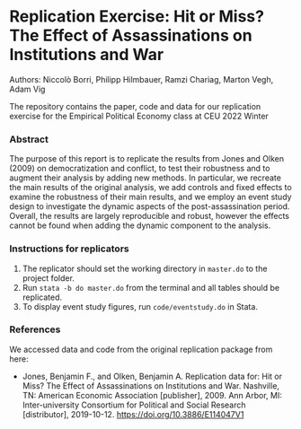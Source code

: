 # Replication Exercise: Hit or Miss? The Effect of Assassinations on Institutions and War

Authors: Niccolò Borri, Philipp Hilmbauer, Ramzi Chariag, Marton Vegh, Adam Vig

The repository contains the paper, code and data for our replication exercise for the Empirical Political Economy class at CEU 2022 Winter

### Abstract

The purpose of this report is to replicate the results from Jones and Olken
(2009) on democratization and conflict, to test their robustness and to augment
their analysis by adding new methods. In particular, we recreate the main
results of the original analysis, we add controls and fixed effects to examine
the robustness of their main results, and we employ an event study design to
investigate the dynamic aspects of the post-assassination period. Overall, the
results are largely reproducible and robust, however the effects cannot be found
when adding the dynamic component to the analysis.

### Instructions for replicators

1. The replicator should set the working directory in `master.do` to the project folder.
2. Run `stata -b do master.do` from the terminal and all tables should be replicated.
3. To display event study figures, run `code/eventstudy.do` in Stata.

### References

We accessed data and code from the original replication package from here:

- Jones, Benjamin F., and Olken, Benjamin A. Replication data for: Hit or Miss? The Effect of Assassinations on Institutions and War. Nashville, TN: American Economic Association [publisher], 2009. Ann Arbor, MI: Inter-university Consortium for Political and Social Research [distributor], 2019-10-12. https://doi.org/10.3886/E114047V1
